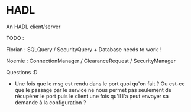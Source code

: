 HADL
====

An HADL client/server

TODO :

Florian : SQLQuery / SecurityQuery + Database needs to work !

Noemie : ConnectionManager / ClearanceRequest / SecurityManager

Questions :D
- Une fois que le msg est rendu dans le port quoi qu'on fait ? Ou est-ce que le passage par le service ne nous permet pas
seulement de récupérer le port puis le client une fois qu'il l'a peut envoyer sa demande à la configuration ? 
